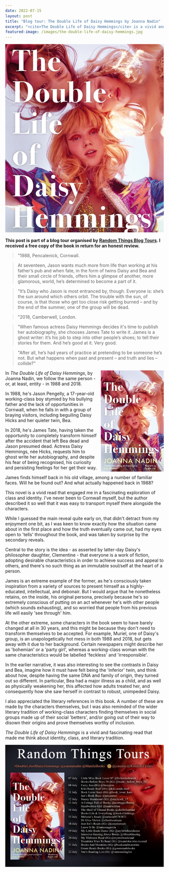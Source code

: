 ```yaml
---
date: 2022-07-15
layout: post
title: "Blog tour: The Double Life of Daisy Hemmings by Joanna Nadin"
excerpt: "<cite>The Double Life of Daisy Hemmings</cite> is a vivid and fascinating read that made me think about identity, class, and literary tradition."
featured-image: /images/the-double-life-of-daisy-hemmings.jpg
---
```


![The Double Life of Daisy Hemmings](/images/the-double-life-of-daisy-hemmings.jpg)

**This post is part of a blog tour organised by [Random Things Blog Tours](http://randomthingsthroughmyletterbox.blogspot.com/p/services-to-publishers-authors-blog.html). I received a free copy of the book in return for an honest review.**

> "1988, Pencalenick, Cornwall.

> At seventeen, Jason wants much more from life than working at his father’s pub and when fate, in the form of twins Daisy and Bea and their small circle of friends, offers him a glimpse of another, more glamorous, world, he’s determined to become a part of it.

> "It’s Daisy who Jason is most entranced by, though. Everyone is: she’s the sun around which others orbit. The trouble with the sun, of course, is that those who get too close risk getting burned – and by the end of the summer, one of the group will be dead.

> "2018, Camberwell, London.

> "When famous actress Daisy Hemmings decides it's time to publish her autobiography, she chooses James Tate to write it. James is a ghost writer: it’s his job to step into other people’s shoes; to tell their stories for them. And he’s good at it. Very good.

> "After all, he’s had years of practice at pretending to be someone he’s not. But what happens when past and present – and truth and lies – collide?"

<img src="/images/the-double-life-of-daisy-hemmings-200.jpg" alt="The Double Life of Daisy Hemmings" style="float: right; margin-bottom: 10px; margin-left: 10px;">

In <cite>The Double Life of Daisy Hemmings</cite>, by Joanna Nadin, we follow the same person - or, at least, entity - in 1988 and 2018.

In 1988, he's Jason Pengelly, a 17-year-old working-class boy stymied by his bullying father and the lack of opportunities in Cornwall, when he falls in with a group of braying visitors, including beguiling Daisy Hicks and her quieter twin, Bea.

In 2018, he's James Tate, having taken the opportunity to completely transform himself after the accident that left Bea dead and Jason presumed dead. Actress Daisy Hemmings, née Hicks, requests him to ghost write her autobiography, and despite his fear of being recognised, his curiosity and persisting feelings for her get their way.

James finds himself back in his old village, among a number of familiar faces. Will he be found out? And what actually happened back in 1988?

This novel is a vivid read that engaged me in a fascinating exploration of class and identity. I've never been to Cornwall myself, but the author described it so well that it was easy to transport myself there alongside the characters.

While I guessed the main reveal quite early on, that didn't detract from my enjoyment one bit, as I was keen to know exactly how the situation came about in the first place and how the truth eventually came out, had my eyes open to 'tells' throughout the book, and was taken by surprise by the secondary reveals.

Central to the story is the idea - as asserted by latter-day Daisy's philosopher daughter, Clementine - that everyone is a work of fiction, adopting desirable characteristics in order to achieve success and appeal to others, and there's no such thing as an immutable soul/self at the heart of a person.

James is an extreme example of the former, as he's consciously taken inspiration from a variety of sources to present himself as a highly-educated, intellectual, and debonair. But I would argue that he nonetheless retains, on the inside, his original persona, precisely because he's so extremely conscious of putting on an act whenever he's with other people (which sounds exhausting), and so worried that people from his previous life will easily 'see through' him.

At the other extreme, some characters in the book seem to have barely changed at all in 30 years, and this might be because they don't need to transform themselves to be accepted. For example, Muriel, one of Daisy's group, is an unapologetically hot mess in both 1988 and 2018, but gets away with it due to her background. Certain newspapers might describe her as 'bohemian' or a 'party girl', whereas a working-class woman with the same characteristics would be labelled 'feckless' and 'irresponsible'.

In the earlier narrative, it was also interesting to see the contrasts in Daisy and Bea, imagine how it must have felt being the 'inferior' twin, and think about how, despite having the same DNA and family of origin, they turned out so different. In particular, Bea had a major illness as a child, and as well as physically weakening her, this affected how adults treated her, and consequently how she saw herself in contrast to robust, unimpeded Daisy.

I also appreciated the literary references in this book. A number of these are made by the characters themselves, but I was also reminded of the wider literary tradition of working-class characters finding themselves in social groups made up of their social 'betters', and/or going out of their way to disown their origins and prove themselves worthy of inclusion.

<cite>The Double Life of Daisy Hemmings</cite> is a vivid and fascinating read that made me think about identity, class, and literary tradition.

![The Double Life of Daisy Hemmings blog tour banner](/images/the-double-life-of-daisy-hemmings-banner.jpg)
